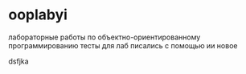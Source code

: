 # ooplabyi
лабораторные работы по объектно-ориентированному программированию
тесты для лаб писались с помощью ии
новое


dsfjka
